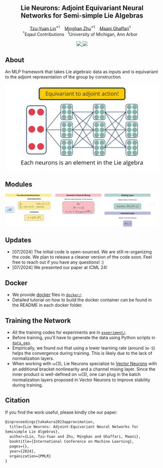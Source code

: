 <h2 align="center"><strong>Lie Neurons: Adjoint Equivariant Neural Networks for Semi-simple Lie Algebras</strong></h2>

  <p align="center">
      <a href="https://tzuyuan.github.io/" target='_blank'>Tzu-Yuan Lin</a><sup>*1</sup>&nbsp;&nbsp;&nbsp;
      <a href="https://minghanz.github.io/" target='_blank'>Minghan Zhu</a><sup>*1</sup>&nbsp;&nbsp;&nbsp;
      <a href="https://name.engin.umich.edu/people/ghaffari-maani/" target='_blank'>Maani Ghaffari</a><sup>1</sup>&nbsp;&nbsp;&nbsp;
  <br />
  <sup>*</sup>Eqaul Contributions&nbsp;&nbsp;&nbsp;<sup>1</sup>University of Michigan, Ann Arbor&nbsp;&nbsp;&nbsp;
  </p>
</p>

<p align="center">
  <a href="https://arxiv.org/abs/2310.04521" target='_blank'>
    <img src="https://img.shields.io/badge/Paper-%F0%9F%93%83-slategray">
  </a>

  <a href="https://github.com/UMich-CURLY/LieNeurons/blob/main/figures/Lie_Nuerons_ICML24.pdf" target='_blank'>
    <img src="https://img.shields.io/badge/poster-%F0%9F%93%88-green">
  </a>
</p>

## About
An MLP framework that takes Lie algebraic data as inputs and is equivariant to the adjoint representation of the group by construction.

![front_figure](figures/lie_neurons_icon.jpg?raw=true "Title")

## Modules
![modules](figures/lie_neurons_modules.jpg?raw=true "Modules")

## Updates
* [07/2024] The initial code is open-sourced. We are still re-organizing the code. We plan to release a cleaner version of the code soon. Feel free to reach out if you have any questions! :)
* [07/2024] We presented our paper at ICML 24!

## Docker
* We provide [docker](https://docs.docker.com/get-started/) files in [`docker/`](https://github.com/UMich-CURLY/LieNeurons/tree/main/docker).
* Detailed tutorial on how to build the docker container can be found in the README in each docker folder.

## Training the Network
* All the training codes for experiments are in [`experiment/`](https://github.com/UMich-CURLY/LieNeurons/tree/main/experiment).
* Before training, you'll have to generate the data using Python scripts in [`data_gen`](https://github.com/UMich-CURLY/LieNeurons/tree/main/data_gen).
* Empirically, we found out that using a lower learning rate (around `3e-5`) helps the convergence during training. This is likely due to the lack of normalization layers.
* When working with $\mathfrak{so}(3)$, Lie Neurons specialize to [Vector Neurons](https://github.com/FlyingGiraffe/vnn) with an additional bracket nonlinearity and a channel mixing layer. Since the inner product is well-defined on $\mathfrak{so}(3)$, one can plug in the batch normalization layers proposed in Vector Neurons to improve stability during training. 

## Citation
If you find the work useful, please kindly cite our paper:
```
@inproceedings{takakura2023approximation,
  title={Lie Neurons: Adjoint-Equivariant Neural Networks for Semisimple Lie Algebras},
  author={Lin, Tzu-Yuan and Zhu, Minghan and Ghaffari, Maani},
  booktitle={International Conference on Machine Learning},
  pages={},
  year={2024},
  organization={PMLR}
}
```
